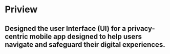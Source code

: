 # Priview
## Designed the user Interface (UI) for a privacy-centric mobile app designed to help users navigate and safeguard their digital experiences.